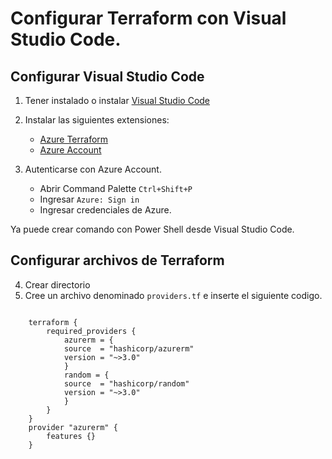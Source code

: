 # Configurar Terraform con Visual Studio Code.

## Configurar Visual Studio Code
1. Tener instalado o instalar [Visual Studio Code](https://code.visualstudio.com/)
2. Instalar las siguientes extensiones:
    - [Azure Terraform](https://marketplace.visualstudio.com/items?itemName=ms-azuretools.vscode-azureterraform)
    - [Azure Account](https://marketplace.visualstudio.com/items?itemName=ms-vscode.azure-account)

3. Autenticarse con Azure Account.
    - Abrir Command Palette `Ctrl+Shift+P`
    - Ingresar `Azure: Sign in`
    - Ingresar credenciales de Azure.

Ya puede crear comando con Power Shell desde Visual Studio Code.

## Configurar archivos de Terraform

4. Crear directorio
5. Cree un archivo denominado `providers.tf` e inserte el siguiente codigo.
<code>
    terraform {
        required_providers {
            azurerm = {
            source  = "hashicorp/azurerm"
            version = "~>3.0"
            }
            random = {
            source  = "hashicorp/random"
            version = "~>3.0"
            }
        }
    }
    provider "azurerm" {
        features {}
    }
</code>